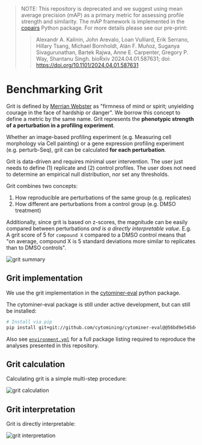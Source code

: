 > NOTE: This repository is deprecated and we suggest using mean average precision (mAP) as a primary metric for assessing profile strength and similarity. The mAP framework is implemented in the [copairs](https://github.com/cytomining/copairs) Python package. For more details please see our pre-print:
>> Alexandr A. Kalinin, John Arevalo, Loan Vulliard, Erik Serrano, Hillary Tsang, Michael Bornholdt, Alán F. Muñoz, Suganya Sivagurunathan, Bartek Rajwa, Anne E. Carpenter, Gregory P. Way, Shantanu Singh. bioRxiv 2024.04.01.587631; doi: https://doi.org/10.1101/2024.04.01.587631

# Benchmarking Grit

Grit is defined by [Merrian Webster](https://www.merriam-webster.com/dictionary/grit) as "firmness of mind or spirit; unyielding courage in the face of hardship or danger".
We borrow this concept to define a metric by the same name.
Grit represents the **phenotypic strength of a perturbation in a profiling experiment**.

Whether an image-based profiling experiment (e.g. Measuring cell morphology via Cell painting) or a gene expression profiling experiment (e.g. perturb-Seq), grit can be calculated **for each perturbation**.

Grit is data-driven and requires minimal user intervention.
The user just needs to define (1) replicate and (2) control profiles.
The user does not need to determine an empirical null distribution, nor set any thresholds.

Grit combines two concepts:

1. How reproducible are perturbations of the same group (e.g. replicates)
2. How different are perturbations from a control group (e.g. DMSO treatment)

Additionally, since grit is based on z-scores, the magnitude can be easily compared between perturbations _and is a directly interpretable value_.
E.g. A grit score of 5 for `compound X` compared to a DMSO control means that "on average, compound X is 5 standard deviations more similar to replicates than to DMSO controls".

![grit summary](media/Figure1A_Simple_Interpretation.png)

## Grit implementation

We use the grit implementation in the [cytominer-eval](https://github.com/cytomining/cytominer-eval) python package.

The cytominer-eval package is still under active development, but can still be installed:

```bash
# Install via pip
pip install git+git://github.com/cytomining/cytominer-eval@@56bd9e545d4ce5dea8c2d3897024a4eb241d06db
```

Also see [`environment.yml`](environment.yml) for a full package listing required to reproduce the analyses presented in this repository.

## Grit calculation

Calculating grit is a simple multi-step procedure:

![grit calculation](media/grit_calculation.png)

## Grit interpretation

Grit is directly interpretable:

![grit interpretation](media/grit_interpretation.png)
